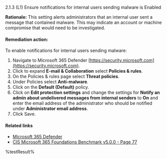 2.1.3 (L1) Ensure notifications for internal users sending malware is Enabled

**Rationale:**
This setting alerts administrators that an internal user sent a message that contained malware. This may indicate an account or machine compromise that would need to be investigated.

#### Remediation action:

To enable notifications for internal users sending malware:
1. Navigate to Microsoft 365 Defender [https://security.microsoft.com](https://security.microsoft.com).
2. Click to expand **E-mail & Collaboration** select **Policies & rules**.
3. On the Policies & rules page select **Threat policies**.
4. Under Policies select **Anti-malware**.
5. Click on the **Default (Default)** policy.
6. Click on **Edit protection settings** and change the settings for **Notify an admin about undelivered messages from internal senders** to **On** and enter the email address of the administrator who should be notified under **Administrator email address**.
7. Click Save.

#### Related links

* [Microsoft 365 Defender](https://security.microsoft.com)
* [CIS Microsoft 365 Foundations Benchmark v5.0.0 - Page 77](https://www.cisecurity.org/benchmark/microsoft_365)

<!--- Results --->
%testResult%